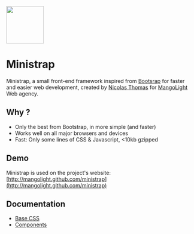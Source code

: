<a href="http://mangolight.github.com/ministrap">
  <img src="http://mangolight.github.com/ministrap/img/icon_ministrap_128.png" width="100px">
</a>

# Ministrap
Ministrap, a small front-end framework inspired from [Bootsrap](http://twitter.github.com/bootstrap) for faster and easier web development, created by [Nicolas Thomas](http://twitter.com/nicolasthomas) for [MangoLight](http://www.mangolight.com) Web agency.

## Why ?
- Only the best from Bootstrap, in more simple (and faster)
- Works well on all major browsers and devices
- Fast: Only some lines of CSS & Javascript, <10kb gzipped

## Demo
Ministrap is used on the project's website: [http://mangolight.github.com/ministrap](http://mangolight.github.com/ministrap)


## Documentation
- [Base CSS](http://mangolight.github.com/ministrap/base.html)
- [Components](http://mangolight.github.com/ministrap/components.html)